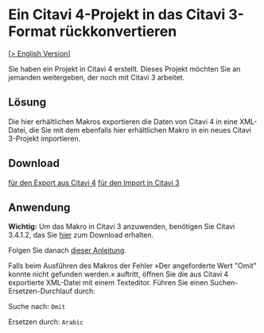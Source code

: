# Ein Citavi 4-Projekt in das Citavi 3-Format rückkonvertieren

[[> English Version](readme.md)]

Sie haben ein Projekt in Citavi 4 erstellt. Dieses Projekt möchten Sie an jemanden weitergeben, der noch mit Citavi 3 arbeitet.

## Lösung
Die hier erhältlichen Makros exportieren die Daten von Citavi 4 in eine XML-Datei, die Sie mit dem ebenfalls hier erhältlichen Makro in ein neues Citavi 3-Projekt importieren.


## Download
[für den Export aus Citavi 4](01_Export_XML_from_C4_Project.cs)
[für den Import in Citavi 3](02_Import_XML_into_newly_created_C3_Project.cs)

## Anwendung

**Wichtig:** Um das Makro in Citavi 3 anzuwenden, benötigen Sie Citavi 3.4.1.2, das Sie [hier](http://www.citavi.com/sub/setup/citavi3beta/CitaviSetup.exe) zum Download erhalten.

Folgen Sie danach [dieser Anleitung](instructions_de.pdf).

Falls beim Ausführen des Makros der Fehler »Der angeforderte Wert "Omit" konnte nicht gefunden werden.« auftritt, öffnen Sie die aus Citavi 4 exportierte XML-Datei mit einem Texteditor. Führen Sie einen Suchen-Ersetzen-Durchlauf durch: 

Suche nach: `Omit`

Ersetzen durch: `Arabic`

